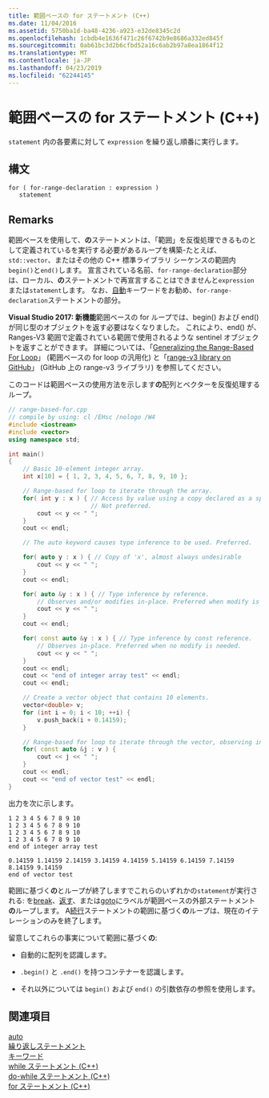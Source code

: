 ```yaml
---
title: 範囲ベースの for ステートメント (C++)
ms.date: 11/04/2016
ms.assetid: 5750ba1d-ba48-4236-a923-e32de8345c2d
ms.openlocfilehash: 1cbdb4e1636f471c26f6742b9e8686a332ed845f
ms.sourcegitcommit: 0ab61bc3d2b6cfbd52a16c6ab2b97a8ea1864f12
ms.translationtype: MT
ms.contentlocale: ja-JP
ms.lasthandoff: 04/23/2019
ms.locfileid: "62244145"
---
```

# <a name="range-based-for-statement-c"></a>範囲ベースの for ステートメント (C++)

`statement` 内の各要素に対して `expression` を繰り返し順番に実行します。

## <a name="syntax"></a>構文

```
for ( for-range-declaration : expression )
   statement
```

## <a name="remarks"></a>Remarks

範囲ベースを使用して、**の**ステートメントは、「範囲」を反復処理できるものとして定義されているを実行する必要があるループを構築-たとえば、 `std::vector`、またはその他の C++ 標準ライブラリ シーケンスの範囲内`begin()`と`end()`します。 宣言されている名前、`for-range-declaration`部分は、ローカル、**の**ステートメントで再宣言することはできませんと`expression`または`statement`します。 なお、[自動](../cpp/auto-cpp.md)キーワードをお勧め、`for-range-declaration`ステートメントの部分。

**Visual Studio 2017: 新機能**範囲ベースの for ループでは、begin() および end() が同じ型のオブジェクトを返す必要はなくなりました。 これにより、end() が、Ranges-V3 範囲で定義されている範囲で使用されるような sentinel オブジェクトを返すことができます。 詳細については、「[Generalizing the Range-Based For Loop](http://www.open-std.org/jtc1/sc22/wg21/docs/papers/2016/p0184r0.html)」 (範囲ベースの for loop の汎用化) と「[range-v3 library on GitHub](https://github.com/ericniebler/range-v3)」 (GitHub 上の range-v3 ライブラリ) を参照してください。

このコードは範囲ベースの使用方法を示します**の**配列とベクターを反復処理するループ。

```cpp
// range-based-for.cpp
// compile by using: cl /EHsc /nologo /W4
#include <iostream>
#include <vector>
using namespace std;

int main()
{
    // Basic 10-element integer array.
    int x[10] = { 1, 2, 3, 4, 5, 6, 7, 8, 9, 10 };

    // Range-based for loop to iterate through the array.
    for( int y : x ) { // Access by value using a copy declared as a specific type.
                       // Not preferred.
        cout << y << " ";
    }
    cout << endl;

    // The auto keyword causes type inference to be used. Preferred.

    for( auto y : x ) { // Copy of 'x', almost always undesirable
        cout << y << " ";
    }
    cout << endl;

    for( auto &y : x ) { // Type inference by reference.
        // Observes and/or modifies in-place. Preferred when modify is needed.
        cout << y << " ";
    }
    cout << endl;

    for( const auto &y : x ) { // Type inference by const reference.
        // Observes in-place. Preferred when no modify is needed.
        cout << y << " ";
    }
    cout << endl;
    cout << "end of integer array test" << endl;
    cout << endl;

    // Create a vector object that contains 10 elements.
    vector<double> v;
    for (int i = 0; i < 10; ++i) {
        v.push_back(i + 0.14159);
    }

    // Range-based for loop to iterate through the vector, observing in-place.
    for( const auto &j : v ) {
        cout << j << " ";
    }
    cout << endl;
    cout << "end of vector test" << endl;
}
```

出力を次に示します。

```Output
1 2 3 4 5 6 7 8 9 10
1 2 3 4 5 6 7 8 9 10
1 2 3 4 5 6 7 8 9 10
1 2 3 4 5 6 7 8 9 10
end of integer array test

0.14159 1.14159 2.14159 3.14159 4.14159 5.14159 6.14159 7.14159 8.14159 9.14159
end of vector test
```

範囲に基づく**の**とループが終了しますでこれらのいずれかの`statement`が実行される: を[break](../cpp/break-statement-cpp.md)、[返す](../cpp/return-statement-cpp.md)、または[goto](../cpp/goto-statement-cpp.md)にラベルが範囲ベースの外部ステートメント**の**ループします。 A[続行](../cpp/continue-statement-cpp.md)ステートメントの範囲に基づく**の**ループは、現在のイテレーションのみを終了します。

留意してこれらの事実について範囲に基づく**の**:

- 自動的に配列を認識します。

- `.begin()` と `.end()` を持つコンテナーを認識します。

- それ以外については `begin()` および `end()` の引数依存の参照を使用します。

## <a name="see-also"></a>関連項目

[auto](../cpp/auto-cpp.md)<br/>
[繰り返しステートメント](../cpp/iteration-statements-cpp.md)<br/>
[キーワード](../cpp/keywords-cpp.md)<br/>
[while ステートメント (C++)](../cpp/while-statement-cpp.md)<br/>
[do-while ステートメント (C++)](../cpp/do-while-statement-cpp.md)<br/>
[for ステートメント (C++)](../cpp/for-statement-cpp.md)